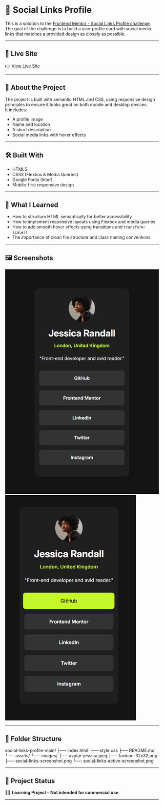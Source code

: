 # 👤 Social Links Profile

This is a solution to the [Frontend Mentor - Social Links Profile challenge](https://www.frontendmentor.io/challenges/social-links-profile-UG32l9m6d).  
The goal of the challenge is to build a user profile card with social media links that matches a provided design as closely as possible.

---

## 🔗 Live Site

👉 [View Live Site](https://ylmzhnf.github.io/frontend-mentor-learning/03-social-links-profile-main/index.html)

---

## 📌 About the Project

The project is built with semantic HTML and CSS, using responsive design principles to ensure it looks great on both mobile and desktop devices.  
It includes:

- A profile image  
- Name and location  
- A short description  
- Social media links with hover effects  

---

## 🛠️ Built With

- HTML5  
- CSS3 (Flexbox & Media Queries)  
- Google Fonts (Inter)  
- Mobile-first responsive design

---

## 🎯 What I Learned

- How to structure HTML semantically for better accessibility  
- How to implement responsive layouts using Flexbox and media queries  
- How to add smooth hover effects using transitions and `transform: scale()`  
- The importance of clean file structure and class naming conventions

---

## 🖼️ Screenshots

![Static Preview](./assets/images/social-links-screenshot.png.png)  
![Hover State Preview](./assets/images/social-links-active-screenshot.png)

---

## 📁 Folder Structure

social-links-profile-main/
├── index.html
├── style.css
├── README.md
└── assets/
└── images/
├── avatar-jessica.jpeg
├── favicon-32x32.png
├── social-links-screenshot.png
└── social-links-active-screenshot.png

---

## 📌 Project Status

👨‍💻 **Learning Project – Not intended for commercial use**

---